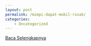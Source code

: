 ```yaml
---
layout: post
permalink: /mimpi-dapat-mobil-rusak/
categories:
    - Uncategorized
---
```


[Baca Selengkapnya](/10)